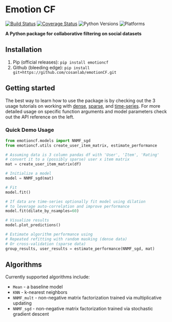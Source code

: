 # Emotion CF
[![Build Status](https://github.com/cosanlab/emotionCF/workflows/EmotionCF/badge.svg)](https://github.com/cosanlab/emotionCF/actions?query=workflow%3AEmotionCF)
[![Coverage Status](https://coveralls.io/repos/github/cosanlab/emotionCF/badge.svg?branch=master)](https://coveralls.io/github/cosanlab/emotionCF?branch=master)
![Python Versions](https://img.shields.io/badge/python-3.7%20%7C%203.8%20%7C%203.9-blue)
![Platforms](https://img.shields.io/badge/platform-linux%20%7C%20osx%20%7C%20win-blue)

**A Python package for collaborative filtering on social datasets**

## Installation

1. Pip (official releases): `pip install emotioncf`
2. Github (bleeding edge): `pip install git+https://github.com/cosanlab/emotionCF.git`

## Getting started

The best way to learn how to use the package is by checking out the 3 usage tutorials on working with [dense](examples/dense-data), [sparse](examples/sparse-data), and [time-series](examples/timeseries-data). For more detailed usage on specific function arguments and model parameters check out the API reference on the left. 

### Quick Demo Usage

```python  
from emotioncf.models import NNMF_sgd
from emotioncf.utils create_user_item_matrix, estimate_performance

# Assuming data is 3 column pandas df with 'User', 'Item', 'Rating'
# convert it to a (possibly sparse) user x item matrix
mat = create_user_item_matrix(df)

# Initialize a model
model = NNMF_sgd(mat)

# Fit
model.fit()

# If data are time-series optionally fit model using dilation
# to leverage auto-correlation and improve performance
model.fit(dilate_by_nsamples=60)

# Visualize results
model.plot_predictions()

# Estimate algorithm performance using
# Repeated refitting with random masking (dense data)
# Or cross-validation (sparse data)
group_results, user_results = estimate_performance(NNMF_sgd, mat)
```


## Algorithms

Currently supported algorithms include:  

- `Mean` - a baseline model
- `KNN` - k-nearest neighbors
- `NNMF_mult` - non-negative matrix factorization trained via multiplicative updating
- `NNMF_sgd` - non-negative matrix factorization trained via stochastic gradient descent
